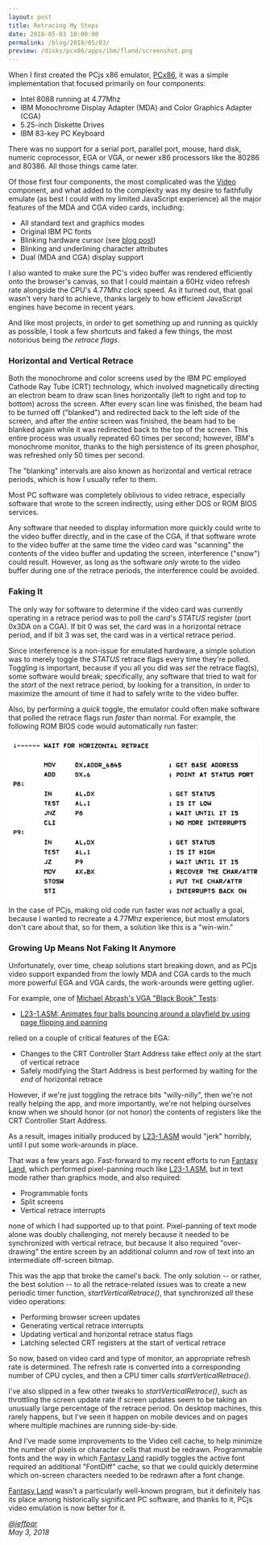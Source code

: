 ```yaml
---
layout: post
title: Retracing My Steps
date: 2018-05-03 10:00:00
permalink: /blog/2018/05/03/
preview: /disks/pcx86/apps/ibm/fland/screenshot.png
---
```


When I first created the PCjs x86 emulator, [PCx86](/devices/pcx86/machine/), it was a simple
implementation that focused primarily on four components:

- Intel 8088 running at 4.77Mhz
- IBM Monochrome Display Adapter (MDA) and Color Graphics Adapter (CGA)
- 5.25-inch Diskette Drives
- IBM 83-key PC Keyboard

There was no support for a serial port, parallel port, mouse, hard disk, numeric coprocessor, EGA or VGA, or
newer x86 processors like the 80286 and 80386.  All those things came later.

Of those first four components, the most complicated was the [Video](/modules/pcx86/lib/video.js) component, and
what added to the complexity was my desire to faithfully emulate (as best I could with my limited JavaScript experience)
all the major features of the MDA and CGA video cards, including:

- All standard text and graphics modes
- Original IBM PC fonts
- Blinking hardware cursor (see [blog post](/blog/2018/03/20/))
- Blinking and underlining character attributes
- Dual (MDA and CGA) display support

I also wanted to make sure the PC's video buffer was rendered efficiently onto the browser's canvas, so that I could
maintain a 60Hz video refresh rate alongside the CPU's 4.77Mhz clock speed.  As it turned out, that goal wasn't very
hard to achieve, thanks largely to how efficient JavaScript engines have become in recent years.

And like most projects, in order to get something up and running as quickly as possible, I took a few shortcuts and
faked a few things, the most notorious being *the retrace flags*.

### Horizontal and Vertical Retrace

Both the monochrome and color screens used by the IBM PC employed Cathode Ray Tube (CRT) technology, which involved
magnetically directing an electron beam to draw scan lines horizontally (left to right and top to bottom) across the
screen.  After every scan line was finished, the beam had to be turned off ("blanked") and redirected back to the left
side of the screen, and after the *entire* screen was finished, the beam had to be blanked again while it was redirected
back to the top of the screen.  This entire process was usually repeated 60 times per second; however, IBM's monochrome
monitor, thanks to the high persistence of its green phosphor, was refreshed only 50 times per second.

The "blanking" intervals are also known as horizontal and vertical retrace periods, which is how I usually refer to them.

Most PC software was completely oblivious to video retrace, especially software that wrote to the screen indirectly,
using either DOS or ROM BIOS services.

Any software that needed to display information more quickly could write to the video buffer directly, and in the case
of the CGA, if that software wrote to the video buffer at the same time the video card was "scanning" the contents of
the video buffer and updating the screen, interference ("snow") could result.  However, as long as the software *only*
wrote to the video buffer during one of the retrace periods, the interference could be avoided.

### Faking It

The only way for software to determine if the video card was currently operating in a retrace period was to poll the
card's *STATUS* register (port 0x3DA on a CGA).  If bit 0 was set, the card was in a horizontal retrace period, and if
bit 3 was set, the card was in a vertical retrace period.

Since interference is a non-issue for emulated hardware, a simple solution was to merely toggle the *STATUS* retrace
flags every time they're polled.  Toggling is important, because if you all you did was *set* the retrace flag(s), some
software would break; specifically, any software that tried to wait for the *start* of the next retrace period, by
looking for a transition, in order to maximize the amount of time it had to safely write to the video buffer.

Also, by performing a *quick* toggle, the emulator could often make software that polled the retrace flags run *faster*
than normal.  For example, the following ROM BIOS code would automatically run faster:

![5150 ROM BIOS Retrace](/blog/images/5150-bios-retrace.png)

In the case of PCjs, making old code run faster was *not* actually a goal, because I wanted to recreate a 4.77Mhz
experience, but most emulators don't care about that, so for them, a solution like this is a "win-win."

### Growing Up Means Not Faking It Anymore

Unfortunately, over time, cheap solutions start breaking down, and as PCjs video support expanded from
the lowly MDA and CGA cards to the much more powerful EGA and VGA cards, the work-arounds were getting uglier.

For example, one of [Michael Abrash's VGA "Black Book" Tests](/tests/pcx86/vga/):

- [L23-1.ASM: Animates four balls bouncing around a playfield by using page flipping and panning](/tests/pcx86/vga/L23-1.ASM)

relied on a couple of critical features of the EGA:

- Changes to the CRT Controller Start Address take effect *only* at the start of vertical retrace
- Safely modifying the Start Address is best performed by waiting for the *end* of horizontal retrace

However, if we're just toggling the retrace bits "willy-nilly", then we're not really helping the app, and more
importantly, we're not helping ourselves know when we should honor (or not honor) the contents of registers like the
CRT Controller Start Address.

As a result, images initially produced by [L23-1.ASM](/tests/pcx86/vga/L23-1.ASM) would "jerk" horribly, until I
put some work-arounds in place.

That was a few years ago.  Fast-forward to my recent efforts to run [Fantasy Land](/blog/2018/04/23/), which performed
pixel-panning much like [L23-1.ASM](/tests/pcx86/vga/L23-1.ASM), but in text mode rather than graphics mode, and
also required:

- Programmable fonts
- Split screens
- Vertical retrace interrupts

none of which I had supported up to that point.  Pixel-panning of text mode alone was doubly challenging, not merely
because it needed to be synchronized with vertical retrace, but because it also required "over-drawing" the entire
screen by an additional column and row of text into an intermediate off-screen bitmap.

This was the app that broke the camel's back.  The only solution -- or rather, the best solution -- to all the
retrace-related issues was to create a new periodic timer function, *startVerticalRetrace()*, that synchronized *all*
these video operations:

- Performing browser screen updates
- Generating vertical retrace interrupts
- Updating vertical and horizontal retrace status flags
- Latching selected CRT registers at the start of vertical retrace

So now, based on video card and type of monitor, an appropriate refresh rate is determined.  The refresh rate is
converted into a corresponding number of CPU cycles, and then a CPU timer calls *startVerticalRetrace()*.

I've also slipped in a few other tweaks to *startVerticalRetrace()*, such as throttling the screen update rate if
screen updates seem to be taking an unusually large percentage of the retrace period.  On desktop machines, this rarely
happens, but I've seen it happen on mobile devices and on pages where multiple machines are running side-by-side.

And I've made some improvements to the Video cell cache, to help minimize the number of pixels or character cells
that must be redrawn.  Programmable fonts and the way in which [Fantasy Land](/disks/pcx86/apps/ibm/fland/) rapidly
toggles the active font required an additional "FontDiff" cache, so that we could quickly determine which on-screen
characters needed to be redrawn after a font change.

[Fantasy Land](/blog/2017/07/03/) wasn't a particularly well-known program, but it definitely has its place among
historically significant PC software, and thanks to it, PCjs video emulation is now better for it.

*[@jeffpar](http://twitter.com/jeffpar)*  
*May 3, 2018*
